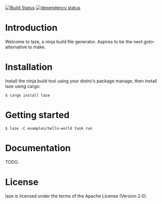 [![Build Status](https://drone.schleiser.de/api/badges/kaspar030/laze/status.svg)](https://drone.schleiser.de/kaspar030/laze)
[![dependency status](https://deps.rs/repo/github/kaspar030/laze/status.svg)](https://deps.rs/repo/github/kaspar030/laze)

# Introduction

Welcome to laze, a ninja build file generator.
Aspires to be the next goto-alternative to make.


# Installation

Install the ninja build tool using your distro's package manage, then install
laze using cargo:

    $ cargo install laze


# Getting started

    $ laze -C examples/hello-world task run


# Documentation

TODO.


# License

laze is licensed under the terms of the Apache License (Version 2.0).
